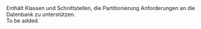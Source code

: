 <Namespace Name="Microsoft.Azure.Documents.Partitioning">
  <Docs>
    <summary>Enthält Klassen und Schnittstellen, die Partitionierung Anforderungen an die Datenbank zu unterstützen.</summary> 
    <remarks>To be added.</remarks>
  </Docs>
</Namespace>
